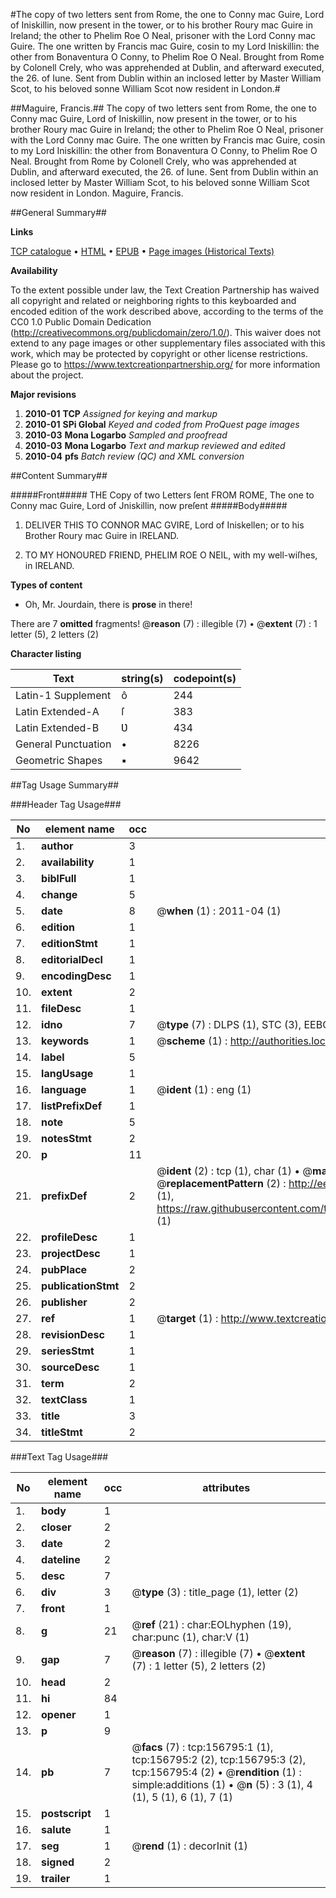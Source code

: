 #The copy of two letters sent from Rome, the one to Conny mac Guire, Lord of Iniskillin, now present in the tower, or to his brother Roury mac Guire in Ireland; the other to Phelim Roe O Neal, prisoner with the Lord Conny mac Guire. The one written by Francis mac Guire, cosin to my Lord Iniskillin: the other from Bonaventura O Conny, to Phelim Roe O Neal. Brought from Rome by Colonell Crely, who was apprehended at Dublin, and afterward executed, the 26. of Iune. Sent from Dublin within an inclosed letter by Master William Scot, to his beloved sonne William Scot now resident in London.#

##Maguire, Francis.##
The copy of two letters sent from Rome, the one to Conny mac Guire, Lord of Iniskillin, now present in the tower, or to his brother Roury mac Guire in Ireland; the other to Phelim Roe O Neal, prisoner with the Lord Conny mac Guire. The one written by Francis mac Guire, cosin to my Lord Iniskillin: the other from Bonaventura O Conny, to Phelim Roe O Neal. Brought from Rome by Colonell Crely, who was apprehended at Dublin, and afterward executed, the 26. of Iune. Sent from Dublin within an inclosed letter by Master William Scot, to his beloved sonne William Scot now resident in London.
Maguire, Francis.

##General Summary##

**Links**

[TCP catalogue](http://www.ota.ox.ac.uk/tcp/)  • 
[HTML](http://tei.it.ox.ac.uk/tcp/Texts-HTML/free/A88/A88942.html)  • 
[EPUB](http://tei.it.ox.ac.uk/tcp/Texts-EPUB/free/A88/A88942.epub) • 
[Page images (Historical Texts)](https://historicaltexts.jisc.ac.uk/eebo-99866239e)

**Availability**

To the extent possible under law, the Text Creation Partnership has waived all copyright and related or neighboring rights to this keyboarded and encoded edition of the work described above, according to the terms of the CC0 1.0 Public Domain Dedication (http://creativecommons.org/publicdomain/zero/1.0/). This waiver does not extend to any page images or other supplementary files associated with this work, which may be protected by copyright or other license restrictions. Please go to https://www.textcreationpartnership.org/ for more information about the project.

**Major revisions**

1. __2010-01__ __TCP__ *Assigned for keying and markup*
1. __2010-01__ __SPi Global__ *Keyed and coded from ProQuest page images*
1. __2010-03__ __Mona Logarbo__ *Sampled and proofread*
1. __2010-03__ __Mona Logarbo__ *Text and markup reviewed and edited*
1. __2010-04__ __pfs__ *Batch review (QC) and XML conversion*

##Content Summary##

#####Front#####
THE Copy of two Letters ſent FROM ROME, The one to Conny mac Guire, Lord of Jniskillin, now preſent 
#####Body#####

1. DELIVER THIS TO CONNOR MAC GVIRE, Lord of Iniskellen; or to his Brother Roury mac Guire in IRELAND.

1. TO MY HONOURED FRIEND, PHELIM ROE O NEIL, with my well-wiſhes, in IRELAND.

**Types of content**

  * Oh, Mr. Jourdain, there is **prose** in there!

There are 7 **omitted** fragments! 
 @__reason__ (7) : illegible (7)  •  @__extent__ (7) : 1 letter (5), 2 letters (2)

**Character listing**


|Text|string(s)|codepoint(s)|
|---|---|---|
|Latin-1 Supplement|ô|244|
|Latin Extended-A|ſ|383|
|Latin Extended-B|Ʋ|434|
|General Punctuation|•|8226|
|Geometric Shapes|▪|9642|

##Tag Usage Summary##

###Header Tag Usage###

|No|element name|occ|attributes|
|---|---|---|---|
|1.|__author__|3||
|2.|__availability__|1||
|3.|__biblFull__|1||
|4.|__change__|5||
|5.|__date__|8| @__when__ (1) : 2011-04 (1)|
|6.|__edition__|1||
|7.|__editionStmt__|1||
|8.|__editorialDecl__|1||
|9.|__encodingDesc__|1||
|10.|__extent__|2||
|11.|__fileDesc__|1||
|12.|__idno__|7| @__type__ (7) : DLPS (1), STC (3), EEBO-CITATION (1), PROQUEST (1), VID (1)|
|13.|__keywords__|1| @__scheme__ (1) : http://authorities.loc.gov/ (1)|
|14.|__label__|5||
|15.|__langUsage__|1||
|16.|__language__|1| @__ident__ (1) : eng (1)|
|17.|__listPrefixDef__|1||
|18.|__note__|5||
|19.|__notesStmt__|2||
|20.|__p__|11||
|21.|__prefixDef__|2| @__ident__ (2) : tcp (1), char (1)  •  @__matchPattern__ (2) : ([0-9\-]+):([0-9IVX]+) (1), (.+) (1)  •  @__replacementPattern__ (2) : http://eebo.chadwyck.com/downloadtiff?vid=$1&page=$2 (1), https://raw.githubusercontent.com/textcreationpartnership/Texts/master/tcpchars.xml#$1 (1)|
|22.|__profileDesc__|1||
|23.|__projectDesc__|1||
|24.|__pubPlace__|2||
|25.|__publicationStmt__|2||
|26.|__publisher__|2||
|27.|__ref__|1| @__target__ (1) : http://www.textcreationpartnership.org/docs/. (1)|
|28.|__revisionDesc__|1||
|29.|__seriesStmt__|1||
|30.|__sourceDesc__|1||
|31.|__term__|2||
|32.|__textClass__|1||
|33.|__title__|3||
|34.|__titleStmt__|2||


###Text Tag Usage###

|No|element name|occ|attributes|
|---|---|---|---|
|1.|__body__|1||
|2.|__closer__|2||
|3.|__date__|2||
|4.|__dateline__|2||
|5.|__desc__|7||
|6.|__div__|3| @__type__ (3) : title_page (1), letter (2)|
|7.|__front__|1||
|8.|__g__|21| @__ref__ (21) : char:EOLhyphen (19), char:punc (1), char:V (1)|
|9.|__gap__|7| @__reason__ (7) : illegible (7)  •  @__extent__ (7) : 1 letter (5), 2 letters (2)|
|10.|__head__|2||
|11.|__hi__|84||
|12.|__opener__|1||
|13.|__p__|9||
|14.|__pb__|7| @__facs__ (7) : tcp:156795:1 (1), tcp:156795:2 (2), tcp:156795:3 (2), tcp:156795:4 (2)  •  @__rendition__ (1) : simple:additions (1)  •  @__n__ (5) : 3 (1), 4 (1), 5 (1), 6 (1), 7 (1)|
|15.|__postscript__|1||
|16.|__salute__|1||
|17.|__seg__|1| @__rend__ (1) : decorInit (1)|
|18.|__signed__|2||
|19.|__trailer__|1||
